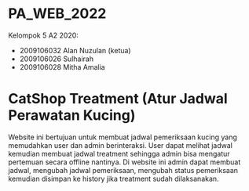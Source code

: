 # PA_WEB_2022
Kelompok 5 A2 2020:
- 2009106032 Alan Nuzulan (ketua)
- 2009106026 Sulhairah
- 2009106028 Mitha Amalia

<h1><b>CatShop Treatment (Atur Jadwal Perawatan Kucing)</b></h1>
<p>Website ini bertujuan untuk membuat jadwal pemeriksaan kucing yang memudahkan user dan admin berinteraksi.  User dapat melihat jadwal kemudian membuat jadwal treatment sehingga admin bisa mengatur pertemuan secara offline nantinya. Di website ini admin dapat membuat jadwal, mengubah jadwal pemeriksaan, mengubah status pemeriksaan kemudian disimpan ke history jika treatment sudah dilaksanakan.</p>
